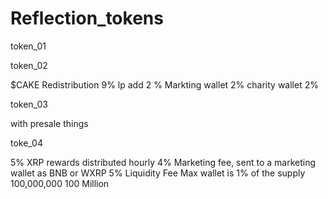 # Reflection_tokens

token_01


token_02

$CAKE
Redistribution 9%
lp add 2 %
Markting wallet 2% 
charity wallet 2%

token_03 

with presale things 

toke_04

5% XRP rewards distributed hourly
4% Marketing fee, sent to a marketing wallet as BNB or WXRP
5% Liquidity Fee
Max wallet is 1% of the supply  100,000,000 100 Million 
